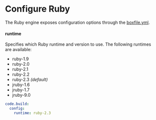# Configure Ruby

The Ruby engine exposes configuration options through the [boxfile.yml](http://docs.nanobox.io/boxfile/).

#### runtime
Specifies which Ruby runtime and version to use. The following runtimes are available:

- ruby-1.9
- ruby-2.0
- ruby-2.1
- ruby-2.2
- ruby-2.3 *(default)*
- jruby-1.6
- jruby-1.7
- jruby-9.0

```yaml
code.build:
  config:
    runtime: ruby-2.3
```
